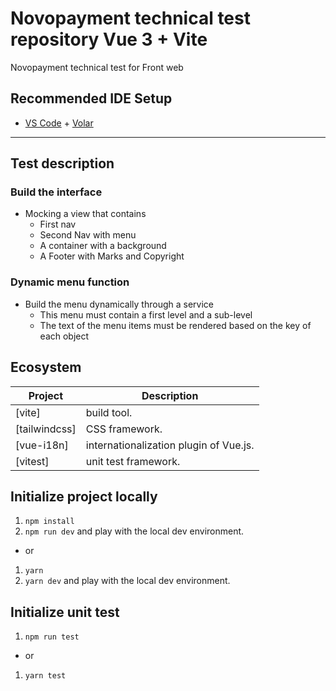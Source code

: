 # Novopayment technical test repository Vue 3 + Vite

Novopayment technical test for Front web

## Recommended IDE Setup

- [VS Code](https://code.visualstudio.com/) + [Volar](https://marketplace.visualstudio.com/items?itemName=Vue.volar)

---

## Test description

### Build the interface

- Mocking a view that contains
  - First nav
  - Second Nav with menu
  - A container with a background
  - A Footer with Marks and Copyright

### Dynamic menu function

- Build the menu dynamically through a service
  - This menu must contain a first level and a sub-level
  - The text of the menu items must be rendered based on the key of each object

## Ecosystem

| Project               | Description                                             |
| --------------------- | ------------------------------------------------------- |
| [vite]                | build tool.                                             |
| [tailwindcss]         | CSS framework.                                          |
| [vue-i18n]            | internationalization plugin of Vue.js.                  |
| [vitest]              | unit test framework.                                    |


## Initialize project locally

1. `npm install`
2. `npm run dev` and play with the local dev environment.
  - or
1. `yarn`
2. `yarn dev` and play with the local dev environment.


## Initialize unit test

1. `npm run test`
  - or
1. `yarn test`

